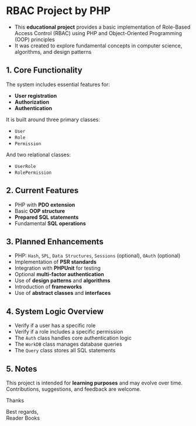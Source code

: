 # RBAC Project by PHP

- This **educational project** provides a basic implementation of Role-Based Access Control (RBAC) using PHP and Object-Oriented Programming (OOP) principles
- It was created to explore fundamental concepts in computer science, algorithms, and design patterns

## 1. Core Functionality

The system includes essential features for:

- **User registration**
- **Authorization**
- **Authentication**

It is built around three primary classes:

- `User`
- `Role`
- `Permission`

And two relational classes:

- `UserRole`
- `RolePermission`

## 2. Current Features

- PHP with **PDO extension**
- Basic **OOP structure**
- **Prepared SQL statements**
- Fundamental **SQL operations**

## 3. Planned Enhancements

- PHP: `Hash`, `SPL`, `Data Structures`, `Sessions` (optional), `OAuth` (optional)
- Implementation of **PSR standards**
- Integration with **PHPUnit** for testing
- Optional **multi-factor authentication**
- Use of **design patterns** and **algorithms**
- Introduction of **frameworks**
- Use of **abstract classes** and **interfaces**

## 4. System Logic Overview

- Verify if a user has a specific role
- Verify if a role includes a specific permission
- The `Auth` class handles core authentication logic
- The `WorkDB` class manages database queries
- The `Query` class stores all SQL statements

## 5. Notes

This project is intended for **learning purposes** and may evolve over time.  
Contributions, suggestions, and feedback are welcome.

Thanks

Best regards,  
Reader Books
